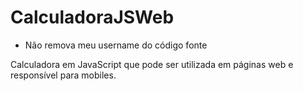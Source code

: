 # CalculadoraJSWeb

- Não remova meu username do código fonte

Calculadora em JavaScript que pode ser utilizada em páginas web e responsível para mobiles.
